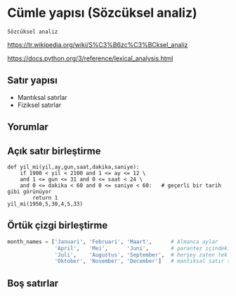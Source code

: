 # Cümle yapısı (Sözcüksel analiz)

    Sözcüksel analiz

<https://tr.wikipedia.org/wiki/S%C3%B6zc%C3%BCksel_analiz>

<https://docs.python.org/3/reference/lexical_analysis.html>

## Satır yapısı

* Mantıksal satırlar
* Fiziksel satırlar

## Yorumlar

## Açık satır birleştirme

```python{2,3}
def yil_mi(yil,ay,gun,saat,dakika,saniye):
    if 1900 < yil < 2100 and 1 <= ay <= 12 \
    and 1 <= gun <= 31 and 0 <= saat < 24 \
    and 0 <= dakika < 60 and 0 <= saniye < 60:   # geçerli bir tarih gibi görünüyor
        return 1
yil_mi(1950,5,30,4,5,33)
```

## Örtük çizgi birleştirme

```python
month_names = ['Januari', 'Februari', 'Maart',      # Almanca aylar
               'April',   'Mei',      'Juni',       # parantez içindeki 
               'Juli',    'Augustus', 'September',  # herşey zaten tek bir 
               'Oktober', 'November', 'December']   # mantıksal satır sayılır
```

## Boş satırlar
